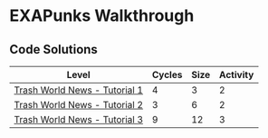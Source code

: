 # EXAPunks Walkthrough

## Code Solutions

| Level | Cycles | Size | Activity |
| - | - | - | - |
| [Trash World News - Tutorial 1](Levels/01-trash-world-news-tutorial-1) | 4 | 3 | 2 |
| [Trash World News - Tutorial 2](Levels/02-trash-world-news-tutorial-2) | 3 | 6 | 2 |
| [Trash World News - Tutorial 3](Levels/03-trash-world-news-tutorial-3) | 9 | 12 | 3 |

